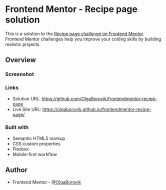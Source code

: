 # Frontend Mentor - Recipe page solution

This is a solution to the [Recipe page challenge on Frontend Mentor](https://www.frontendmentor.io/challenges/recipe-page-KiTsR8QQKm). Frontend Mentor challenges help you improve your coding skills by building realistic projects. 


## Overview

### Screenshot

[](./recipe.jpg)


### Links

- Solution URL: https://github.com/OlgaBorovik/frontendmentor-recipe-page
- Live Site URL: https://olgaborovik.github.io/frontendmentor-recipe-page/


### Built with

- Semantic HTML5 markup
- CSS custom properties
- Flexbox
- Mobile-first workflow


## Author

- Frontend Mentor - [@OlgaBorovik](https://www.frontendmentor.io/profile/OlgaBorovik)

